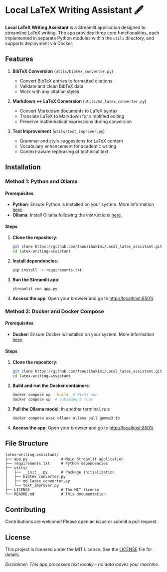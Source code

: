 # Local LaTeX Writing Assistant 🖋️

**Local LaTeX Writing Assistant** is a Streamlit application designed to streamline LaTeX writing. The app provides three core functionalities, each implemented in separate Python modules within the `utils` directory, and supports deployment via Docker.

## Features

1. **BibTeX Conversion** (`utils/bibtex_converter.py`)
   - Convert BibTeX entries to formatted citations
   - Validate and clean BibTeX data
   - Work with any citation styles

2. **Markdown ↔ LaTeX Conversion** (`utils/md_latex_converter.py`)
   - Convert Markdown documents to LaTeX syntax
   - Translate LaTeX to Markdown for simplified editing
   - Preserve mathematical expressions during conversion

3. **Text Improvement** (`utils/text_improver.py`)
   - Grammar and style suggestions for LaTeX content
   - Vocabulary enhancement for academic writing
   - Context-aware rephrasing of technical text

## Installation

### Method 1: Python and Ollama

#### Prerequisites

- **Python**: Ensure Python is installed on your system. More information [here](https://www.python.org/about/gettingstarted/).
- **Ollama**: Install Ollama following the instructions [here](https://ollama.com/).

#### Steps

1. **Clone the repository**:
    ```sh
    git clone https://github.com/faouzihakimi/Local_latex_assistant.git
    cd latex-writing-assistant
    ```

2. **Install dependencies**:
    ```sh
    pip install -r requirements.txt
    ```

3. **Run the Streamlit app**:
    ```sh
    streamlit run app.py
    ```

4. **Access the app**:
    Open your browser and go to [http://localhost:8501/](http://localhost:8501/).

### Method 2: Docker and Docker Compose

#### Prerequisites

- **Docker**: Ensure Docker is installed on your system. More information [here](https://www.docker.com/get-started/).

#### Steps

1. **Clone the repository**:
    ```sh
    git clone https://github.com/faouzihakimi/Local_latex_assistant.git
    cd latex-writing-assistant
    ```

2. **Build and run the Docker containers**:
    ```sh
    docker compose up --build  # First run
    docker compose up  # Subsequent runs
    ```

3. **Pull the Ollama model**:
    In another terminal, run:
    ```sh
    docker compose exec ollama ollama pull gemma3:1b
    ```

4. **Access the app**:
    Open your browser and go to [http://localhost:8501/](http://localhost:8501/).

## File Structure

```
latex-writing-assistant/
├── app.py               # Main Streamlit application
├── requirements.txt     # Python dependencies
├── utils/
│   ├── __init__.py      # Package initialization
│   ├── bibtex_converter.py
│   ├── md_latex_converter.py
│   └── text_improver.py
├── LICENSE              # The MIT license
└── README.md            # This documentation
```

## Contributing

Contributions are welcome! Please open an issue or submit a pull request.

## License

This project is licensed under the MIT License. See the [LICENSE](LICENSE) file for details.

*Disclaimer: This app processes text locally - no data leaves your machine.*  
